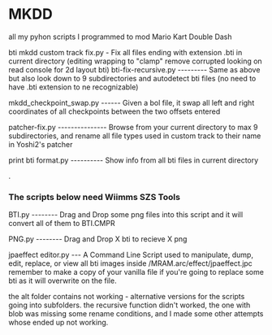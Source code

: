 # MKDD
all my pyhon scripts I programmed to mod Mario Kart Double Dash

bti mkdd custom track fix.py - Fix all files ending with extension .bti in current directory (editing wrapping to "clamp" remove corrupted looking on read console for 2d layout bti)
bti-fix-recursive.py --------- Same as above but also look down to 9 subdirectories and autodetect bti files (no need to have .bti extension to ne recognizable)

mkdd_checkpoint_swap.py ------ Given a bol file, it swap all left and right coordinates of all checkpoints between the two offsets entered

patcher-fix.py --------------- Browse from your current directory to max 9 subdirectories, and rename all file types used in custom track to their name in Yoshi2's patcher

print bti format.py ---------- Show info from all bti files in current directory


.
### The scripts below need Wiimms SZS Tools

BTI.py -------- Drag and Drop some png files into this script and it will convert all of them to BTI.CMPR

PNG.py -------- Drag and Drop X bti to recieve X png

jpaeffect editor.py --- A Command Line Script used to manipulate, dump, edit, replace, or view all bti images inside /MRAM.arc/effect/jpaeffect.jpc  remember to make a copy of your vanilla file if you're going to replace some bti as it will overwrite on the file.


the alt folder contains not working - alternative versions for the scripts going into subfolders.
the recursive function didn't worked, the one with blob was missing some rename conditions, and I made some other attempts whose ended up not working.
